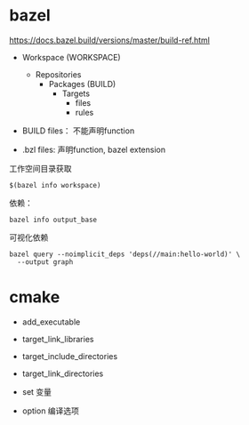 
# bazel

https://docs.bazel.build/versions/master/build-ref.html

- Workspace (WORKSPACE)
  - Repositories
    - Packages (BUILD)
      - Targets
        - files
        - rules

- BUILD files： 不能声明function
- .bzl files: 声明function, bazel extension


工作空间目录获取
```
$(bazel info workspace)
```

依赖：
```
bazel info output_base
```


可视化依赖
```
bazel query --noimplicit_deps 'deps(//main:hello-world)' \
  --output graph
```

# cmake
- add_executable
- target_link_libraries
- target_include_directories
- target_link_directories

- set 变量
- option 编译选项
